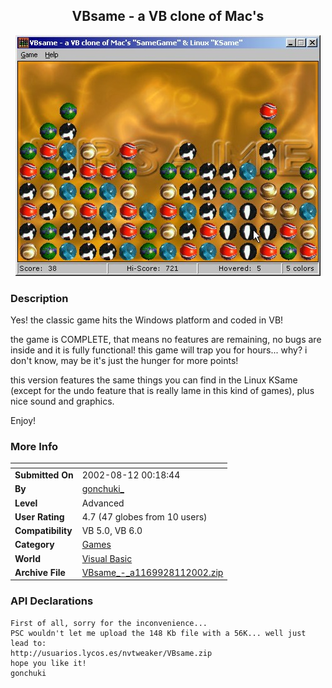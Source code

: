 ﻿<div align="center">

## VBsame \- a VB clone of Mac's

<img src="PIC20028112323123099.jpg">
</div>

### Description

Yes! the classic game hits the Windows platform and coded in VB!

the game is COMPLETE, that means no features are remaining, no bugs are inside and it is fully functional! this game will trap you for hours... why? i don't know, may be it's just the hunger for more points!

this version features the same things you can find in the Linux KSame (except for the undo feature that is really lame in this kind of games), plus nice sound and graphics.

Enjoy!
 
### More Info
 


<span>             |<span>
---                |---
**Submitted On**   |2002-08-12 00:18:44
**By**             |[gonchuki\_](https://github.com/Planet-Source-Code/PSCIndex/blob/master/ByAuthor/gonchuki.md)
**Level**          |Advanced
**User Rating**    |4.7 (47 globes from 10 users)
**Compatibility**  |VB 5\.0, VB 6\.0
**Category**       |[Games](https://github.com/Planet-Source-Code/PSCIndex/blob/master/ByCategory/games__1-38.md)
**World**          |[Visual Basic](https://github.com/Planet-Source-Code/PSCIndex/blob/master/ByWorld/visual-basic.md)
**Archive File**   |[VBsame\_\-\_a1169928112002\.zip](https://github.com/Planet-Source-Code/gonchuki-vbsame-a-vb-clone-of-mac-s__1-37849/archive/master.zip)

### API Declarations

```
First of all, sorry for the inconvenience...
PSC wouldn't let me upload the 148 Kb file with a 56K... well just lead to:
http://usuarios.lycos.es/nvtweaker/VBsame.zip
hope you like it!
gonchuki
```






